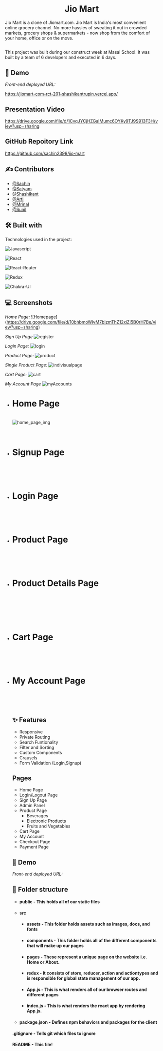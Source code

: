 <h1 align="center" id="title">Jio Mart</h1>
Jio Mart is a clone of Jiomart.com. Jio Mart is India's most convenient online grocery channel. No more hassles of sweating it out in crowded markets, grocery shops & supermarkets - now shop from the comfort of your home, office or on the move.


##  

This project was built during our construct week at Masai School. It was built by a team of 6 developers and executed in 6 days.
       
## 🚀 Demo

*Front-end deployed URL:*

https://jiomart-com-rct-201-shashikantrupin.vercel.app/

## Presentation Video

https://drive.google.com/file/d/1CvqJYCjHZGaIMumc6OYKy9TJ9S913F3H/view?usp=sharing

## GitHub Repoitory Link


https://github.com/sachin2398/jio-mart



## ✍ Contributors

- [@Sachin](https://github.com/sachin2398)
- [@Satyam](https://github.com/satyam46020)
- [@Shashikant](https://github.com/shashikantRupin)
- [@Arti](https://github.com/artisonii)
- [@Mrinal](http://Github.com/Mrinal26)
- [@Sunil](https://github.com/Sunil8090)
## 🛠 Built with 

Technologies used in the project:

![Javascript](https://img.shields.io/badge/JavaScript-323330?style=for-the-badge&amp;logo=javascript&amp;logoColor=F7DF1E)

![React](https://img.shields.io/badge/React-20232A?style=for-the-badge&amp;logo=react&amp;logoColor=61DAFB)

![React-Router](https://img.shields.io/badge/React_Router-CA4245?style=for-the-badge&amp;logo=react-router&amp;logoColor=white)

![Redux](https://img.shields.io/badge/Redux-593D88?style=for-the-badge&amp;logo=redux&amp;logoColor=white)

![Chakra-UI](https://img.shields.io/badge/Chakra--UI-319795?style=for-the-badge&amp;logo=chakra-ui&amp;logoColor=white)





## 💻 Screenshots

*Home Page:*
![Homepage]
<img src="https://drive.google.com/file/d/10bhbmoWIvM7bIzmThZ12xiZI5B0rH7Be/view?usp=sharing" alt>
 (https://drive.google.com/file/d/10bhbmoWIvM7bIzmThZ12xiZI5B0rH7Be/view?usp=sharing)

*Sign Up Page*
![register](https://drive.google.com/file/d/1DRKkaWWDKZKVuljxpWlAsqgLj_9h8MVg/view?usp=sharing)


*Login Page:*
![login](https://drive.google.com/file/d/1XPhkDgNK2Bm64MYYedd-v_ot44TnK1Uz/view?usp=sharing)


*Product Page:*
![product](https://drive.google.com/file/d/1WbLpHN0Z9fO2R3mP1XFIcBAC5ps1vHCA/view?usp=sharing)


*Single Product Page:*
![indivisualpage](https://drive.google.com/file/d/1Ye0kYm6bRXbHb7MS4sH11PQtcsrveBpQ/view?usp=sharing)


*Cart Page:*
![cart](https://drive.google.com/file/d/1wP2oAL7gPK255zjLoAwzNoVK9JsHhfj9/view?usp=sharing)

*My Account Page*
![myAccounts](https://drive.google.com/file/d/1t3iYbi3MZBq7aysg6yv_WzO3hA8HH3Fw/view?usp=sharing)



<ul list-style-type="square">

  <li><h1>Home Page</h1></br>
  <div><img src="https://drive.google.com/file/d/10bhbmoWIvM7bIzmThZ12xiZI5B0rH7Be/view?usp=sharing" alt="home_page_img"/></div>
  </br>
  </br>

<li><h1>Signup Page</h1></li></br>
  <div><img src="./Resource/Signup.png"  alt=""/></div>
  </br></br>
  
<li><h1>Login Page</h1></li></br>
  <div><img src="./Resource/Login.png"  alt=""/></div>
  </br></br>
<li><h1>Product Page </h1></li></br>
  <div><img src="./Resource/Product.png"  alt=""/></div>
  </br></br>
<li><h1>Product Details Page </h1></li></br>
  </br></br>
  <div><img src="./Resource/ProductDetails.png"  alt=""/></div>
  </br></br>
<li><h1>Cart Page</h1></li></br>
  <div><img src="./Resource/cart.png"  alt=""/></div>
 </br></br>
 <li><h1>My Account Page</h1></li></br>
  <div><img src="./Resource/Account.png"  alt=""/></div>
 </br></br>






## ✨ Features 

- Responsive
- Private Routing
- Search Funtionality
- Filter and Sorting
- Custom Components
- Crausels
- Form Validation (Login,Signup)


## Pages

- Home Page
- Login/Logout Page
- Sign Up Page
- Admin Panel 
- Product Page
    - Beverages
    - Electronic Products
    - Fruits and Vegetables
- Cart Page
- My Account
- Checkout Page
- Payment Page


## 🚀 Demo

*Front-end deployed URL:*



##  📁 Folder structure
- #### public - This holds all of our static files
- #### src
    - #### assets - This folder holds assets such as images, docs, and fonts
    - #### components - This folder holds all of the different components that will make up our pages
    - #### pages - These represent a unique page on the website i.e. Home or About. 
    - #### redux - It consists of store, reducer, action and actiontypes and is responsible for global state management of our app.
    - #### App.js - This is what renders all of our browser routes and different pages
    - #### index.js - This is what renders the react app by rendering App.js.
- #### package.json - Defines npm behaviors and packages for the client

#### .gitignore - Tells git which files to ignore
#### README - This file!




